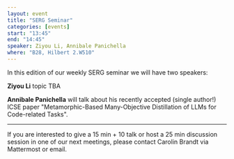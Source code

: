 ```yaml
---
layout: event
title: "SERG Seminar"
categories: [events]
start: "13:45"
end: "14:45"
speaker: Ziyou Li, Annibale Panichella
where: "B28, Hilbert 2.W510"
---
```


In this edition of our weekly SERG seminar we will have two speakers:

**Ziyou Li** 
topic TBA

**Annibale Panichella** will talk about his recently accepted (single author!) ICSE paper "Metamorphic-Based Many-Objective Distillation of LLMs for Code-related Tasks".

---
If you are interested to give a 15 min + 10 talk or host a 25 min discussion session in one of our next meetings, please contact Carolin Brandt via Mattermost or email.
